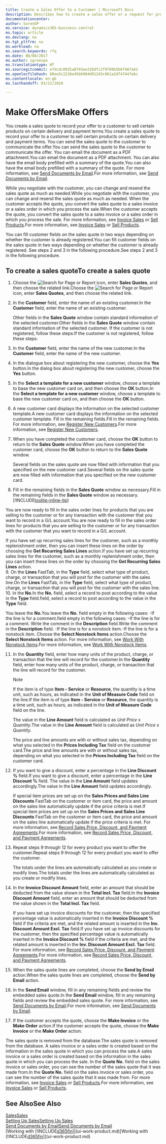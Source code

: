 ```yaml
---
title: Create a Sales Offer to a Customer | Microsoft Docs
description: Describes how to create a sales offer or a request for proposal (RFQ) document to record your offer to a customer to sell products under certain terms.
documentationcenter: 
author: SorenGP
ms.service: dynamics365-business-central
ms.topic: article
ms.devlang: na
ms.tgt_pltfrm: na
ms.workload: na
ms.search.keywords: rfq
ms.date: 08/08/2017
ms.author: sgroespe
ms.translationtype: HT
ms.sourcegitcommit: e7dcdc0935a8793ae226dfc2f9709b5b8f487a62
ms.openlocfilehash: 60ee3c2226e45bb904d91243c861a2d747447abc
ms.contentlocale: en-gb
ms.lasthandoff: 03/22/2018

---
```

# <a name="make-offers"></a><span data-ttu-id="002eb-103">Make Offers</span><span class="sxs-lookup"><span data-stu-id="002eb-103">Make Offers</span></span>
<span data-ttu-id="002eb-104">You create a sales quote to record your offer to a customer to sell certain products on certain delivery and payment terms.</span><span class="sxs-lookup"><span data-stu-id="002eb-104">You create a sales quote to record your offer to a customer to sell certain products on certain delivery and payment terms.</span></span> <span data-ttu-id="002eb-105">You can send the sales quote to the customer to communicate the offer.</span><span class="sxs-lookup"><span data-stu-id="002eb-105">You can send the sales quote to the customer to communicate the offer.</span></span> <span data-ttu-id="002eb-106">You can email the document as a PDF attachment.</span><span class="sxs-lookup"><span data-stu-id="002eb-106">You can email the document as a PDF attachment.</span></span> <span data-ttu-id="002eb-107">You can also have the email body prefilled with a summary of the quote.</span><span class="sxs-lookup"><span data-stu-id="002eb-107">You can also have the email body prefilled with a summary of the quote.</span></span> <span data-ttu-id="002eb-108">For more information, see [Send Documents by Email](ui-how-send-documents-email.md).</span><span class="sxs-lookup"><span data-stu-id="002eb-108">For more information, see [Send Documents by Email](ui-how-send-documents-email.md).</span></span>

<span data-ttu-id="002eb-109">While you negotiate with the customer, you can change and resend the sales quote as much as needed.</span><span class="sxs-lookup"><span data-stu-id="002eb-109">While you negotiate with the customer, you can change and resend the sales quote as much as needed.</span></span> <span data-ttu-id="002eb-110">When the customer accepts the quote, you convert the sales quote to a sales invoice or a sales order in which you process the sale.</span><span class="sxs-lookup"><span data-stu-id="002eb-110">When the customer accepts the quote, you convert the sales quote to a sales invoice or a sales order in which you process the sale.</span></span> <span data-ttu-id="002eb-111">For more information, see [Invoice Sales](sales-how-invoice-sales.md) or [Sell Products](sales-how-sell-products.md).</span><span class="sxs-lookup"><span data-stu-id="002eb-111">For more information, see [Invoice Sales](sales-how-invoice-sales.md) or [Sell Products](sales-how-sell-products.md).</span></span>

<span data-ttu-id="002eb-112">You can fill customer fields on the sales quote in two ways depending on whether the customer is already registered.</span><span class="sxs-lookup"><span data-stu-id="002eb-112">You can fill customer fields on the sales quote in two ways depending on whether the customer is already registered.</span></span> <span data-ttu-id="002eb-113">See steps 2 and 3 in the following procedure.</span><span class="sxs-lookup"><span data-stu-id="002eb-113">See steps 2 and 3 in the following procedure.</span></span>

## <a name="to-create-a-sales-quote"></a><span data-ttu-id="002eb-114">To create a sales quote</span><span class="sxs-lookup"><span data-stu-id="002eb-114">To create a sales quote</span></span>
1. <span data-ttu-id="002eb-115">Choose the ![Search for Page or Report](media/ui-search/search_small.png "Search for Page or Report icon") icon, enter **Sales Quotes**, and then choose the related link.</span><span class="sxs-lookup"><span data-stu-id="002eb-115">Choose the ![Search for Page or Report](media/ui-search/search_small.png "Search for Page or Report icon") icon, enter **Sales Quotes**, and then choose the related link.</span></span>
2. <span data-ttu-id="002eb-116">In the **Customer** field, enter the name of an existing customer.</span><span class="sxs-lookup"><span data-stu-id="002eb-116">In the **Customer** field, enter the name of an existing customer.</span></span>

   <span data-ttu-id="002eb-117">Other fields in the **Sales Quote** window contain standard information of the selected customer.</span><span class="sxs-lookup"><span data-stu-id="002eb-117">Other fields in the **Sales Quote** window contain standard information of the selected customer.</span></span> <span data-ttu-id="002eb-118">If the customer is not registered, follow these steps:</span><span class="sxs-lookup"><span data-stu-id="002eb-118">If the customer is not registered, follow these steps:</span></span>
3. <span data-ttu-id="002eb-119">In the **Customer** field, enter the name of the new customer.</span><span class="sxs-lookup"><span data-stu-id="002eb-119">In the **Customer** field, enter the name of the new customer.</span></span>
4. <span data-ttu-id="002eb-120">In the dialogue box about registering the new customer, choose the **Yes** button.</span><span class="sxs-lookup"><span data-stu-id="002eb-120">In the dialog box about registering the new customer, choose the **Yes** button.</span></span>
5. <span data-ttu-id="002eb-121">In the **Select a template for a new customer** window, choose a template to base the new customer card on, and then choose the **OK** button.</span><span class="sxs-lookup"><span data-stu-id="002eb-121">In the **Select a template for a new customer** window, choose a template to base the new customer card on, and then choose the **OK** button.</span></span>
6. <span data-ttu-id="002eb-122">A new customer card displays the information on the selected customer template.</span><span class="sxs-lookup"><span data-stu-id="002eb-122">A new customer card displays the information on the selected customer template.</span></span> <span data-ttu-id="002eb-123">Fill in the remaining fields.</span><span class="sxs-lookup"><span data-stu-id="002eb-123">Fill in the remaining fields.</span></span> <span data-ttu-id="002eb-124">For more information, see [Register New Customers](sales-how-register-new-customers.md).</span><span class="sxs-lookup"><span data-stu-id="002eb-124">For more information, see [Register New Customers](sales-how-register-new-customers.md).</span></span>  
7. <span data-ttu-id="002eb-125">When you have completed the customer card, choose the **OK** button to return to the **Sales Quote** window.</span><span class="sxs-lookup"><span data-stu-id="002eb-125">When you have completed the customer card, choose the **OK** button to return to the **Sales Quote** window.</span></span>

   <span data-ttu-id="002eb-126">Several fields on the sales quote are now filled with information that you specified on the new customer card.</span><span class="sxs-lookup"><span data-stu-id="002eb-126">Several fields on the sales quote are now filled with information that you specified on the new customer card.</span></span>  
8. <span data-ttu-id="002eb-127">Fill in the remaining fields in the **Sales Quote** window as necessary.</span><span class="sxs-lookup"><span data-stu-id="002eb-127">Fill in the remaining fields in the **Sales Quote** window as necessary.</span></span> [!INCLUDE[tooltip-inline-tip](includes/tooltip-inline-tip_md.md)]  

<span data-ttu-id="002eb-128">You are now ready to fill in the sales order lines for products that you are selling to the customer or for any transaction with the customer that you want to record in a G/L account.</span><span class="sxs-lookup"><span data-stu-id="002eb-128">You are now ready to fill in the sales order lines for products that you are selling to the customer or for any transaction with the customer that you want to record in a G/L account.</span></span>   

<span data-ttu-id="002eb-129">If you have set up recurring sales lines for the customer, such as a monthly replenishment order, then you can insert these lines on the order by choosing the **Get Recurring Sales Lines** action.</span><span class="sxs-lookup"><span data-stu-id="002eb-129">If you have set up recurring sales lines for the customer, such as a monthly replenishment order, then you can insert these lines on the order by choosing the **Get Recurring Sales Lines** action.</span></span>  
9. <span data-ttu-id="002eb-130">On the **Lines** FastTab, in the **Type** field, select what type of product, charge, or transaction that you will post for the customer with the sales line.</span><span class="sxs-lookup"><span data-stu-id="002eb-130">On the **Lines** FastTab, in the **Type** field, select what type of product, charge, or transaction that you will post for the customer with the sales line.</span></span>
10. <span data-ttu-id="002eb-131">In the **No.**</span><span class="sxs-lookup"><span data-stu-id="002eb-131">In the **No.**</span></span> <span data-ttu-id="002eb-132">field, select a record to post according to the value in the **Type** field.</span><span class="sxs-lookup"><span data-stu-id="002eb-132">field, select a record to post according to the value in the **Type** field.</span></span>

 <span data-ttu-id="002eb-133">You leave the **No.**</span><span class="sxs-lookup"><span data-stu-id="002eb-133">You leave the **No.**</span></span> <span data-ttu-id="002eb-134">field empty in the following cases: -If the line is for a comment.</span><span class="sxs-lookup"><span data-stu-id="002eb-134">field empty in the following cases: -If the line is for a comment.</span></span> <span data-ttu-id="002eb-135">Write the comment in the **Description** field.</span><span class="sxs-lookup"><span data-stu-id="002eb-135">Write the comment in the **Description** field.</span></span>
 <span data-ttu-id="002eb-136">-If the line is for a nonstock item.</span><span class="sxs-lookup"><span data-stu-id="002eb-136">-If the line is for a nonstock item.</span></span> <span data-ttu-id="002eb-137">Choose the **Select Nonstock Items** action.</span><span class="sxs-lookup"><span data-stu-id="002eb-137">Choose the **Select Nonstock Items** action.</span></span> <span data-ttu-id="002eb-138">For more information, see [Work With Nonstock Items](inventory-how-work-nonstock-items.md).</span><span class="sxs-lookup"><span data-stu-id="002eb-138">For more information, see [Work With Nonstock Items](inventory-how-work-nonstock-items.md).</span></span>

11. <span data-ttu-id="002eb-139">In the **Quantity** field, enter how many units of the product, charge, or transaction that the line will record for the customer.</span><span class="sxs-lookup"><span data-stu-id="002eb-139">In the **Quantity** field, enter how many units of the product, charge, or transaction that the line will record for the customer.</span></span>

    > [!NOTE]  
    >   <span data-ttu-id="002eb-140">If the item is of type **Item - Service** or **Resource**, the quantity is a time unit, such as hours, as indicated in the **Unit of Measure Code** field on the line.</span><span class="sxs-lookup"><span data-stu-id="002eb-140">If the item is of type **Item - Service** or **Resource**, the quantity is a time unit, such as hours, as indicated in the **Unit of Measure Code** field on the line.</span></span>  

    <span data-ttu-id="002eb-141">The value in the **Line Amount** field is calculated as *Unit Price* x *Quantity*.</span><span class="sxs-lookup"><span data-stu-id="002eb-141">The value in the **Line Amount** field is calculated as *Unit Price* x *Quantity*.</span></span>  

    <span data-ttu-id="002eb-142">The price and line amounts are with or without sales tax, depending on what you selected in the **Prices Including Tax** field on the customer card.</span><span class="sxs-lookup"><span data-stu-id="002eb-142">The price and line amounts are with or without sales tax, depending on what you selected in the **Prices Including Tax** field on the customer card.</span></span>  
12. <span data-ttu-id="002eb-143">If you want to give a discount, enter a percentage in the **Line Discount %** field.</span><span class="sxs-lookup"><span data-stu-id="002eb-143">If you want to give a discount, enter a percentage in the **Line Discount %** field.</span></span> <span data-ttu-id="002eb-144">The value in the **Line Amount** field updates accordingly.</span><span class="sxs-lookup"><span data-stu-id="002eb-144">The value in the **Line Amount** field updates accordingly.</span></span>  

    <span data-ttu-id="002eb-145">If special item prices are set up on the **Sales Prices and Sales Line Discounts** FastTab on the customer or item card, the price and amount on the sales line automatically update if the price criteria is met.</span><span class="sxs-lookup"><span data-stu-id="002eb-145">If special item prices are set up on the **Sales Prices and Sales Line Discounts** FastTab on the customer or item card, the price and amount on the sales line automatically update if the price criteria is met.</span></span> <span data-ttu-id="002eb-146">For more information, see [Record Sales Price, Discount, and Payment Agreements](sales-how-record-sales-price-discount-payment-agreements.md).</span><span class="sxs-lookup"><span data-stu-id="002eb-146">For more information, see [Record Sales Price, Discount, and Payment Agreements](sales-how-record-sales-price-discount-payment-agreements.md).</span></span>  
13. <span data-ttu-id="002eb-147">Repeat steps 9 through 12 for every product you want to offer the customer.</span><span class="sxs-lookup"><span data-stu-id="002eb-147">Repeat steps 9 through 12 for every product you want to offer the customer.</span></span>  

    <span data-ttu-id="002eb-148">The totals under the lines are automatically calculated as you create or modify lines.</span><span class="sxs-lookup"><span data-stu-id="002eb-148">The totals under the lines are automatically calculated as you create or modify lines.</span></span>  
14. <span data-ttu-id="002eb-149">In the **Invoice Discount Amount** field, enter an amount that should be deducted from the value shown in the **Total Incl. Tax** field.</span><span class="sxs-lookup"><span data-stu-id="002eb-149">In the **Invoice Discount Amount** field, enter an amount that should be deducted from the value shown in the **Total Incl. Tax** field.</span></span>

    <span data-ttu-id="002eb-150">If you have set up invoice discounts for the customer, then the specified percentage value is automatically inserted in the **Invoice Discount %** field if the criteria are met, and the related amount is inserted in the **Inv. Discount Amount Excl. Tax** field.</span><span class="sxs-lookup"><span data-stu-id="002eb-150">If you have set up invoice discounts for the customer, then the specified percentage value is automatically inserted in the **Invoice Discount %** field if the criteria are met, and the related amount is inserted in the **Inv. Discount Amount Excl. Tax** field.</span></span> <span data-ttu-id="002eb-151">For more information, see [Record Sales Price, Discount, and Payment Agreements](sales-how-record-sales-price-discount-payment-agreements.md).</span><span class="sxs-lookup"><span data-stu-id="002eb-151">For more information, see [Record Sales Price, Discount, and Payment Agreements](sales-how-record-sales-price-discount-payment-agreements.md).</span></span>
15. <span data-ttu-id="002eb-152">When the sales quote lines are completed, choose the **Send by Email** action.</span><span class="sxs-lookup"><span data-stu-id="002eb-152">When the sales quote lines are completed, choose the **Send by Email** action.</span></span>
16. <span data-ttu-id="002eb-153">In the **Send Email** window, fill in any remaining fields and review the embedded sales quote.</span><span class="sxs-lookup"><span data-stu-id="002eb-153">In the **Send Email** window, fill in any remaining fields and review the embedded sales quote.</span></span> <span data-ttu-id="002eb-154">For more information, see [Send Documents by Email](ui-how-send-documents-email.md).</span><span class="sxs-lookup"><span data-stu-id="002eb-154">For more information, see [Send Documents by Email](ui-how-send-documents-email.md).</span></span>
17. <span data-ttu-id="002eb-155">If the customer accepts the quote, choose the **Make Invoice** or the **Make Order** action.</span><span class="sxs-lookup"><span data-stu-id="002eb-155">If the customer accepts the quote, choose the **Make Invoice** or the **Make Order** action.</span></span>

<span data-ttu-id="002eb-156">The sales quote is removed from the database.</span><span class="sxs-lookup"><span data-stu-id="002eb-156">The sales quote is removed from the database.</span></span> <span data-ttu-id="002eb-157">A sales invoice or a sales order is created based on the information in the sales quote in which you can process the sale.</span><span class="sxs-lookup"><span data-stu-id="002eb-157">A sales invoice or a sales order is created based on the information in the sales quote in which you can process the sale.</span></span> <span data-ttu-id="002eb-158">In the **Quote No.** field on the sales invoice or sales order, you can see the number of the sales quote that it was made from.</span><span class="sxs-lookup"><span data-stu-id="002eb-158">In the **Quote No.** field on the sales invoice or sales order, you can see the number of the sales quote that it was made from.</span></span> <span data-ttu-id="002eb-159">For more information, see [Invoice Sales](sales-how-invoice-sales.md) or [Sell Products](sales-how-sell-products.md).</span><span class="sxs-lookup"><span data-stu-id="002eb-159">For more information, see [Invoice Sales](sales-how-invoice-sales.md) or [Sell Products](sales-how-sell-products.md).</span></span>

## <a name="see-also"></a><span data-ttu-id="002eb-160">See Also</span><span class="sxs-lookup"><span data-stu-id="002eb-160">See Also</span></span>
[<span data-ttu-id="002eb-161">Sales</span><span class="sxs-lookup"><span data-stu-id="002eb-161">Sales</span></span>](sales-manage-sales.md)  
[<span data-ttu-id="002eb-162">Setting Up Sales</span><span class="sxs-lookup"><span data-stu-id="002eb-162">Setting Up Sales</span></span>](sales-setup-sales.md)  
[<span data-ttu-id="002eb-163">Send Documents by Email</span><span class="sxs-lookup"><span data-stu-id="002eb-163">Send Documents by Email</span></span>](ui-how-send-documents-email.md)  
<span data-ttu-id="002eb-164">[Working with [!INCLUDE[d365fin](includes/d365fin_md.md)]](ui-work-product.md)</span><span class="sxs-lookup"><span data-stu-id="002eb-164">[Working with [!INCLUDE[d365fin](includes/d365fin_md.md)]](ui-work-product.md)</span></span>

